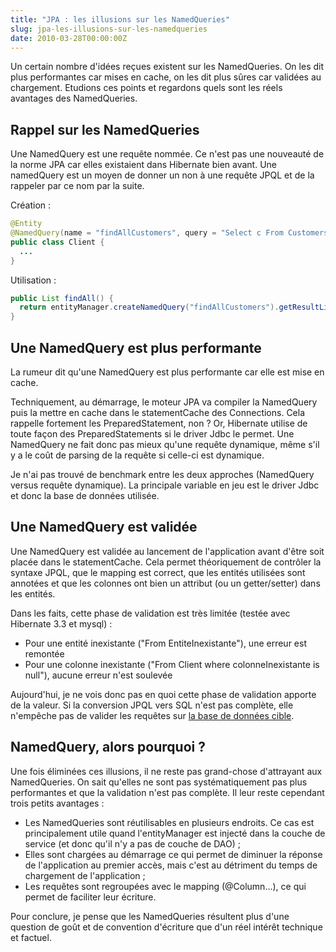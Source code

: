 ```yaml
--- 
title: "JPA : les illusions sur les NamedQueries"
slug: jpa-les-illusions-sur-les-namedqueries
date: 2010-03-28T00:00:00Z
---
```


Un certain nombre d'idées reçues existent sur les NamedQueries. On les dit plus performantes car mises en cache, on les dit plus sûres car validées au chargement. Etudions ces points et regardons quels sont les réels avantages des NamedQueries.

## Rappel sur les NamedQueries

Une NamedQuery est une requête nommée. Ce n'est pas une nouveauté de la norme JPA car elles existaient dans Hibernate bien avant. Une namedQuery est un moyen de donner un non à une requête JPQL et de la rappeler par ce nom par la suite.

Création :

```java
@Entity
@NamedQuery(name = "findAllCustomers", query = "Select c From Customers c")
public class Client {
  ...
}
```

Utilisation :

```java
public List findAll() {
  return entityManager.createNamedQuery("findAllCustomers").getResultList();
}
```

## Une NamedQuery est plus performante

La rumeur dit qu'une NamedQuery est plus performante car elle est mise en cache.

Techniquement, au démarrage, le moteur JPA va compiler la NamedQuery puis la mettre en cache dans le statementCache des Connections. Cela rappelle fortement les PreparedStatement, non ? Or, Hibernate utilise de toute façon des PreparedStatements si le driver Jdbc le permet. Une NamedQuery ne fait donc pas mieux qu'une requête dynamique, même s'il y a le coût de parsing de la requête si celle-ci est dynamique.

Je n'ai pas trouvé de benchmark entre les deux approches (NamedQuery versus requête dynamique). La principale variable en jeu est le driver Jdbc et donc la base de données utilisée.

## Une NamedQuery est validée

Une NamedQuery est validée au lancement de l'application avant d'être soit placée dans le statementCache. Cela permet théoriquement de contrôler la syntaxe JPQL, que le mapping est correct, que les entités utilisées sont annotées et que les colonnes ont bien un attribut (ou un getter/setter) dans les entités.

Dans les faits, cette phase de validation est très limitée (testée avec Hibernate 3.3 et mysql) :

* Pour une entité inexistante ("From EntiteInexistante"), une erreur est remontée
* Pour une colonne inexistante ("From Client where colonneInexistante is null"), aucune erreur n'est soulevée

Aujourd'hui, je ne vois donc pas en quoi cette phase de validation apporte de la valeur. Si la conversion JPQL vers SQL n'est pas complète, elle n'empêche pas de valider les requêtes sur [la base de données cible](http://www.tomsquest.com/blog/2009/10/tests-d-integration-quid-de-la-base-de-donnees/).

## NamedQuery, alors pourquoi ?

Une fois éliminées ces illusions, il ne reste pas grand-chose d'attrayant aux NamedQueries. On sait qu'elles ne sont pas systématiquement pas plus performantes et que la validation n'est pas complète. Il leur reste cependant trois petits avantages :

* Les NamedQueries sont réutilisables en plusieurs endroits. Ce cas est principalement utile quand l'entityManager est injecté dans la couche de service (et donc qu'il n'y a pas de couche de DAO) ;
* Elles sont chargées au démarrage ce qui permet de diminuer la réponse de l'application au premier accès, mais c'est au détriment du temps de chargement de l'application ;
* Les requêtes sont regroupées avec le mapping (@Column...), ce qui permet de faciliter leur écriture.

Pour conclure, je pense que les NamedQueries résultent plus d'une question de goût et de convention d'écriture que d'un réel intérêt technique et factuel.
